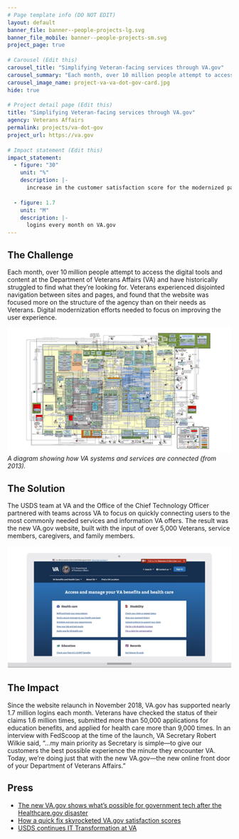 ```yaml
---
# Page template info (DO NOT EDIT)
layout: default
banner_file: banner--people-projects-lg.svg
banner_file_mobile: banner--people-projects-sm.svg
project_page: true

# Carousel (Edit this)
carousel_title: "Simplifying Veteran‑facing services through VA.gov"
carousel_summary: "Each month, over 10 million people attempt to access the digital tools and content at the Department of Veterans Affairs (VA) and have historically struggled to find what they’re looking for. Digital modernization efforts needed to focus on improving the user experience."
carousel_image_name: project-va-va-dot-gov-card.jpg
hide: true

# Project detail page (Edit this)
title: "Simplifying Veteran‑facing services through VA.gov"
agency: Veterans Affairs
permalink: projects/va-dot-gov
project_url: https://va.gov

# Impact statement (Edit this)
impact_statement:
  - figure: "30"
    unit: "%"
    description: |-
      increase in the customer satisfaction score for the modernized pages, from an average of 53 to over 69

  - figure: 1.7
    unit: "M"
    description: |-
      logins every month on VA.gov
---
```


## The Challenge

Each month, over 10 million people attempt to access the digital tools and content at the Department of Veterans Affairs (VA) and have historically struggled to find what they’re looking for. Veterans experienced disjointed navigation between sites and pages, and found that the website was focused more on the structure of the agency than on their needs as Veterans. Digital modernization efforts needed to focus on improving the user experience.

![](../images/project-va-va-dot-gov-page.jpg)
*A diagram showing how VA systems and services are connected (from 2013).*

## The Solution

The USDS team at VA and the Office of the Chief Technology Officer partnered with teams across VA to focus on quickly connecting users to the most commonly needed services and information VA offers. The result was the new VA.gov website, built with the input of over 5,000 Veterans, service members, caregivers, and family members.

![](../images/project-va-va-dot-gov-ui.jpg)

## The Impact

Since the website relaunch in November 2018, VA.gov has supported nearly 1.7 million logins each month. Veterans have checked the status of their claims 1.6 million times, submitted more than 50,000 applications for education benefits, and applied for health care more than 9,000 times. In an interview with FedScoop at the time of the launch, VA Secretary Robert Wilkie said, 
“...my main priority as Secretary is simple—to give our customers the best possible experience the minute they encounter VA. Today, we’re doing just that with the new VA.gov—the new online front door of your Department of Veterans Affairs.”

## Press

- [The new VA.gov shows what’s possible for government tech after the Healthcare.gov disaster](https://qz.com/1464919/new-veterans-affairs-site-va-gov-avoids-healthcare-gov-disaster/)
- [How a quick fix skyrocketed VA.gov satisfaction scores](https://www.federaltimes.com/it-networks/2019/02/14/how-a-quick-fix-skyrocketed-vagov-satisfaction-scores/)
- [USDS continues IT Transformation at VA](https://governmentciomedia.com/usds-continues-it-transformation-va)

